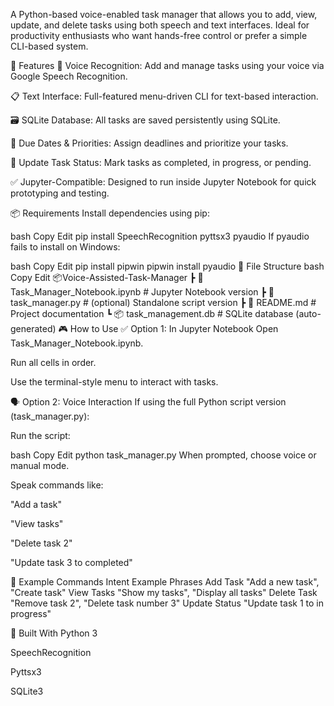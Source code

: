 A Python-based voice-enabled task manager that allows you to add, view, update, and delete tasks using both speech and text interfaces. Ideal for productivity enthusiasts who want hands-free control or prefer a simple CLI-based system.

🚀 Features
🎤 Voice Recognition: Add and manage tasks using your voice via Google Speech Recognition.

📋 Text Interface: Full-featured menu-driven CLI for text-based interaction.

🗃️ SQLite Database: All tasks are saved persistently using SQLite.

📅 Due Dates & Priorities: Assign deadlines and prioritize your tasks.

🔄 Update Task Status: Mark tasks as completed, in progress, or pending.

✅ Jupyter-Compatible: Designed to run inside Jupyter Notebook for quick prototyping and testing.

📦 Requirements
Install dependencies using pip:

bash
Copy
Edit
pip install SpeechRecognition pyttsx3 pyaudio
If pyaudio fails to install on Windows:

bash
Copy
Edit
pip install pipwin
pipwin install pyaudio
📁 File Structure
bash
Copy
Edit
📦Voice-Assisted-Task-Manager
 ┣ 📄 Task_Manager_Notebook.ipynb     # Jupyter Notebook version
 ┣ 📄 task_manager.py                 # (optional) Standalone script version
 ┣ 📄 README.md                       # Project documentation
 ┗ 📦 task_management.db              # SQLite database (auto-generated)
🎮 How to Use
✅ Option 1: In Jupyter Notebook
Open Task_Manager_Notebook.ipynb.

Run all cells in order.

Use the terminal-style menu to interact with tasks.

🗣️ Option 2: Voice Interaction
If using the full Python script version (task_manager.py):

Run the script:

bash
Copy
Edit
python task_manager.py
When prompted, choose voice or manual mode.

Speak commands like:

"Add a task"

"View tasks"

"Delete task 2"

"Update task 3 to completed"

📌 Example Commands
Intent	Example Phrases
Add Task	"Add a new task", "Create task"
View Tasks	"Show my tasks", "Display all tasks"
Delete Task	"Remove task 2", "Delete task number 3"
Update Status	"Update task 1 to in progress"

🧠 Built With
Python 3

SpeechRecognition

Pyttsx3

SQLite3
